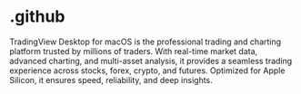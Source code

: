 # .github
TradingView Desktop for macOS is the professional trading and charting platform trusted by millions of traders. With real-time market data, advanced charting, and multi-asset analysis, it provides a seamless trading experience across stocks, forex, crypto, and futures. Optimized for Apple Silicon, it ensures speed, reliability, and deep insights.
